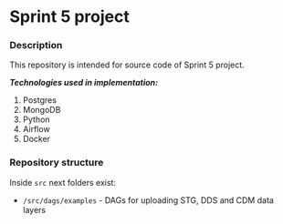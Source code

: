 # Sprint 5 project

### Description
This repository is intended for source code of Sprint 5 project.  

***Technologies used in implementation:***
1. Postgres
3. MongoDB
4. Python
5. Airflow
6. Docker

### Repository structure
Inside `src` next folders exist:
- `/src/dags/examples` - DAGs for uploading STG, DDS and CDM data layers
